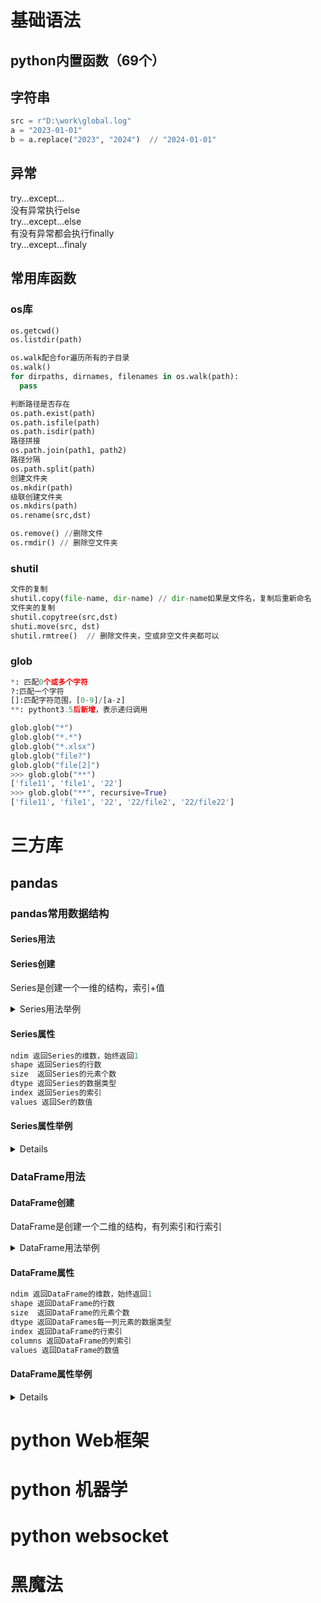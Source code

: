 # 基础语法
## python内置函数（69个）

## 字符串
```python
src = r"D:\work\global.log"
a = "2023-01-01"
b = a.replace("2023", "2024")  // "2024-01-01"
```


## 异常
try...except...  
没有异常执行else  
try...except...else  
有没有异常都会执行finally  
try...except...finaly

## 常用库函数
### os库
```python
os.getcwd()
os.listdir(path)

os.walk配合for遍历所有的子目录
os.walk()
for dirpaths, dirnames, filenames in os.walk(path):
  pass

判断路径是否存在
os.path.exist(path)
os.path.isfile(path)
os.path.isdir(path)
路径拼接
os.path.join(path1, path2)
路径分隔
os.path.split(path)
创建文件夹
os.mkdir(path)
级联创建文件夹
os.mkdirs(path)
os.rename(src,dst)

os.remove() //删除文件
os.rmdir() // 删除空文件夹
```


### shutil
```python
文件的复制
shutil.copy(file-name, dir-name) // dir-name如果是文件名，复制后重新命名
文件夹的复制
shutil.copytree(src,dst)
shuti.move(src, dst)
shutil.rmtree()  // 删除文件夹，空或非空文件夹都可以
```

### glob
```python
*: 匹配0个或多个字符
?:匹配一个字符
[]:匹配字符范围，[0-9]/[a-z]
**: pythont3.5后新增，表示递归调用

glob.glob("*")
glob.glob("*.*")
glob.glob("*.xlsx")
glob.glob("file?")
glob.glob("file[2]")
>>> glob.glob("**")
['file11', 'file1', '22']
>>> glob.glob("**", recursive=True)
['file11', 'file1', '22', '22/file2', '22/file22']

```

# 三方库
## pandas
### pandas常用数据结构
#### Series用法
#### Series创建
Series是创建一个一维的结构，索引+值


<details>
  <summary>Series用法举例 </summary>
  <pre>
```python
>>> s1 = pd.Series(22)
>>> print(s1)
0    22
dtype: int64
>>> s1 = pd.Series(22, range(1,7))
>>> print(s1)
1    22
2    22
3    22
4    22
5    22
6    22
dtype: int64
>>> s1 = pd.Series(22, index=list(range(1,3)))
>>> print(s1)
1    22
2    22
dtype: int64
>>> s1 = pd.Series([1,3,5])
>>> print(s1)
0    1
1    3
2    5
dtype: int64
>>>
>>> >>> x = dict(a=22, b=33, c=44)
>>> s1= pd.Series(x)
>>> print(s1)
a    22
b    33
c    44
dtype: int64
```
  </pre>
  </details>

#### Series属性
```python
ndim 返回Series的维数，始终返回1
shape 返回Series的行数
size  返回Series的元素个数
dtype 返回Series的数据类型
index 返回Series的索引
values 返回Ser的数值
```

#### Series属性举例
<details>
  <sumary>Series属性举例</sumary>
  <pre>
    ```python
      >>> x = [1,3,5]
      >>> d1 = pd.Series(x)
      >>> d1.ndim
      1
      >>> d1.shape
      (3,)
      >>> d1.size
      3
      >>> d1.dtypes
      dtype('int64')
      >>> list(d1.index)
      [0, 1, 2]
      >>> d1.values
      array([1, 3, 5])
      >>> d1.index
      RangeIndex(start=0, stop=3, step=1)
    ```
  </pre>
</details>



### DataFrame用法
#### DataFrame创建
DataFrame是创建一个二维的结构，有列索引和行索引
<details>
  <summary>DataFrame用法举例</summary>
  <pre>
  ```python
>>> x = [[1,2,3],[4,5,6],[7,8,9]]
>>> d1 = pd.DataFrame(x)
>>> print(d1)
   0  1  2
0  1  2  3
1  4  5  6
2  7  8  9
>>> d2 = pd.DataFrame(x, index=["aa", "bb", "cc"], columns=list("abc"))
>>> print(d2)
    a  b  c
aa  1  2  3
bb  4  5  6
cc  7  8  9
>>> x = {"name":["张三", "李四", "王五"], "age":[18,20,22], "sex":["男", "女", "男"]}
>>> d1 = pd.DataFrame(x)
>>> print(d1)
  name  age sex
0   张三   18   男
1   李四   20   女
2   王五   22   男
>>> x = [{"one":1, "two":2, "three":3},{"one":4, "two":5, "three":6}]
>>> d1 = pd.DataFrame(x)
>>> print(d1)
   one  two  three
0    1    2      3
1    4    5      6
>>> x = {"张三":{"MySql":90, "python":80}, "李四":{"Mysql":77, "python":99}}
>>> d1 = pd.DataFrame(x)
>>> print(d1)
          张三    李四
MySql   90.0   NaN
python  80.0  99.0
Mysql    NaN  77.0
  ```
  </pre>
</details>

#### DataFrame属性
```python
ndim 返回DataFrame的维数，始终返回1
shape 返回DataFrame的行数
size  返回DataFrame的元素个数
dtype 返回DataFrames每一列元素的数据类型
index 返回DataFrame的行索引
columns 返回DataFrame的列索引
values 返回DataFrame的数值
```
#### DataFrame属性举例
<details>
  <sumary>DataFrame属性用法举例</sumary>
  <pre>
    ```python
    >>> x = {"张三":{"MySql":90, "python":80}, "李四":{"Mysql":77, "python":99}}
    >>> d1 = pd.DataFrame(x)
    >>> print(d1)
              张三    李四
    MySql   90.0   NaN
    python  80.0  99.0
    Mysql    NaN  77.0
    >>> d1.ndim
    2
    >>> d1.shape
    (3, 2)
    >>> d1.size
    6
    >>> d1.dtypes
    张三    float64
    李四    float64
    dtype: object
    >>> list(d1.index)
    ['MySql', 'python', 'Mysql']
    >>> list(d1.columns)
    ['张三', '李四']
    >>> d1.values
    array([[90., nan],
           [80., 99.],
           [nan, 77.]])
    >>>
    ```
  </pre>
</details>


# python Web框架

# python 机器学

# python websocket


# 黑魔法
